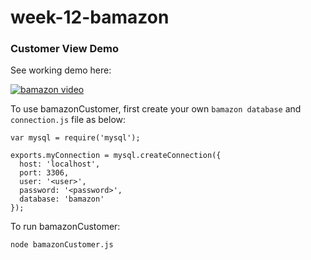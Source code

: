 # week-12-bamazon

### Customer View Demo

See working demo here:

[![bamazon video](http://img.youtube.com/vi/yiCq5Y4aNAs/0.jpg)](https://youtu.be/yiCq5Y4aNAs)

To use bamazonCustomer, first create your own `bamazon database` and `connection.js` file as below:

```
var mysql = require('mysql');

exports.myConnection = mysql.createConnection({
  host: 'localhost',
  port: 3306,
  user: '<user>',
  password: '<password>',
  database: 'bamazon'
});
```

To run bamazonCustomer:

```
node bamazonCustomer.js
```